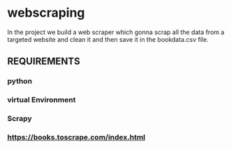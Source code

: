 # webscraping


In the project we build a web scraper which gonna scrap all the data from a targeted website and clean it and then save it in the bookdata.csv file.

## REQUIREMENTS

### python

### virtual Environment 

### Scrapy
 
### https://books.toscrape.com/index.html

